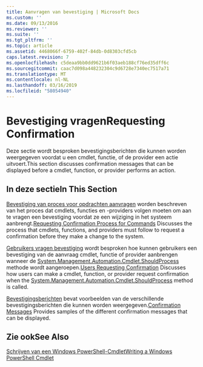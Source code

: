 ```yaml
---
title: Aanvragen van bevestiging | Microsoft Docs
ms.custom: ''
ms.date: 09/13/2016
ms.reviewer: ''
ms.suite: ''
ms.tgt_pltfrm: ''
ms.topic: article
ms.assetid: 4468066f-6759-402f-84db-0d8303cfd5cb
caps.latest.revision: 7
ms.openlocfilehash: c5deaa9bb0dd9621b6f03aeb188cf76ed35dff6c
ms.sourcegitcommit: caac7d098a448232304c9d6728e7340ec7517a71
ms.translationtype: MT
ms.contentlocale: nl-NL
ms.lasthandoff: 03/16/2019
ms.locfileid: "58054940"
---
```

# <a name="requesting-confirmation"></a><span data-ttu-id="34686-102">Bevestiging vragen</span><span class="sxs-lookup"><span data-stu-id="34686-102">Requesting Confirmation</span></span>

<span data-ttu-id="34686-103">Deze sectie wordt besproken bevestigingsberichten die kunnen worden weergegeven voordat u een cmdlet, functie, of de provider een actie uitvoert.</span><span class="sxs-lookup"><span data-stu-id="34686-103">This section discusses confirmation messages that can be displayed before a cmdlet, function, or provider performs an action.</span></span>

## <a name="in-this-section"></a><span data-ttu-id="34686-104">In deze sectie</span><span class="sxs-lookup"><span data-stu-id="34686-104">In This Section</span></span>

<span data-ttu-id="34686-105">[Bevestiging van proces voor opdrachten aanvragen](./requesting-confirmation-from-cmdlets.md) worden beschreven van het proces dat cmdlets, functies en -providers volgen moeten om aan te vragen een bevestiging voordat ze een wijziging in het systeem aanbrengt.</span><span class="sxs-lookup"><span data-stu-id="34686-105">[Requesting Confirmation Process for Commands](./requesting-confirmation-from-cmdlets.md) Discusses the process that cmdlets, functions, and providers must follow to request a confirmation before they make a change to the system.</span></span>

<span data-ttu-id="34686-106">[Gebruikers vragen bevestiging](./users-requesting-confirmation.md) wordt besproken hoe kunnen gebruikers een bevestiging van de aanvraag cmdlet, functie of provider aanbrengen wanneer de [System.Management.Automation.Cmdlet.ShouldProcess](/dotnet/api/System.Management.Automation.Cmdlet.ShouldProcess) methode wordt aangeroepen.</span><span class="sxs-lookup"><span data-stu-id="34686-106">[Users Requesting Confirmation](./users-requesting-confirmation.md) Discusses how users can make a cmdlet, function, or provider request confirmation when the [System.Management.Automation.Cmdlet.ShouldProcess](/dotnet/api/System.Management.Automation.Cmdlet.ShouldProcess) method is called.</span></span>

<span data-ttu-id="34686-107">[Bevestigingsberichten](./confirmation-messages.md) bevat voorbeelden van de verschillende bevestigingsberichten die kunnen worden weergegeven.</span><span class="sxs-lookup"><span data-stu-id="34686-107">[Confirmation Messages](./confirmation-messages.md) Provides samples of the different confirmation messages that can be displayed.</span></span>

## <a name="see-also"></a><span data-ttu-id="34686-108">Zie ook</span><span class="sxs-lookup"><span data-stu-id="34686-108">See Also</span></span>

[<span data-ttu-id="34686-109">Schrijven van een Windows PowerShell-Cmdlet</span><span class="sxs-lookup"><span data-stu-id="34686-109">Writing a Windows PowerShell Cmdlet</span></span>](./writing-a-windows-powershell-cmdlet.md)
